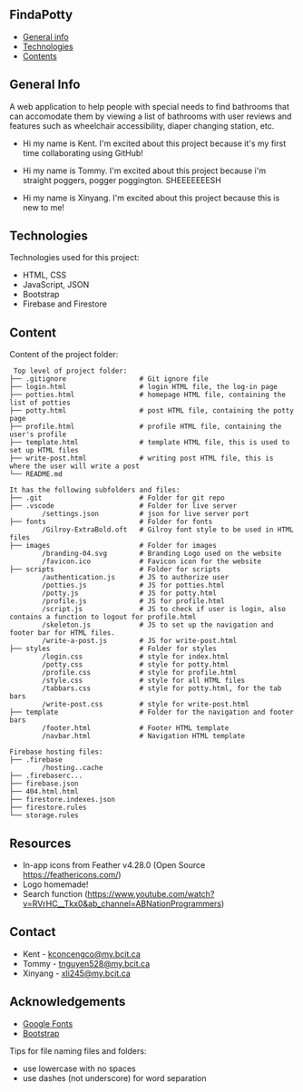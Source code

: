 ## FindaPotty

- [General info](#general-info)
- [Technologies](#technologies)
- [Contents](#content)

## General Info

A web application to help people with special needs to find bathrooms that can accomodate them by viewing a list of bathrooms with user reviews and features such as wheelchair accessibility, diaper changing station, etc. 

- Hi my name is Kent. I'm excited about this project because it's my first time collaborating using GitHub!

- Hi my name is Tommy. I'm excited about this project because i'm straight poggers, pogger poggington. SHEEEEEEESH

- Hi my name is Xinyang. I'm excited about this project because this is new to me!

## Technologies

Technologies used for this project:
* HTML, CSS
* JavaScript, JSON
* Bootstrap
* Firebase and Firestore 

## Content

Content of the project folder:

```
 Top level of project folder:
├── .gitignore                  # Git ignore file
├── login.html                  # login HTML file, the log-in page
├── potties.html                # homepage HTML file, containing the list of potties
├── potty.html                  # post HTML file, containing the potty page
├── profile.html                # profile HTML file, containing the user's profile
├── template.html               # template HTML file, this is used to set up HTML files
├── write-post.html             # writing post HTML file, this is where the user will write a post
└── README.md

It has the following subfolders and files:
├── .git                        # Folder for git repo
├── .vscode                     # Folder for live server
        /settings.json          # json for live server port
├── fonts                       # Folder for fonts
        /Gilroy-ExtraBold.oft   # Gilroy font style to be used in HTML files
├── images                      # Folder for images
        /branding-04.svg        # Branding Logo used on the website
        /favicon.ico            # Favicon icon for the website
├── scripts                     # Folder for scripts
        /authentication.js      # JS to authorize user
        /potties.js             # JS for potties.html
        /potty.js               # JS for potty.html
        /profile.js             # JS for profile.html
        /script.js              # JS to check if user is login, also contains a function to logout for profile.html
        /skeleton.js            # JS to set up the navigation and footer bar for HTML files.
        /write-a-post.js        # JS for write-post.html
├── styles                      # Folder for styles
        /login.css              # style for index.html
        /potty.css              # style for potty.html
        /profile.css            # style for profile.html
        /style.css              # style for all HTML files
        /tabbars.css            # style for potty.html, for the tab bars
        /write-post.css         # style for write-post.html
├── template                    # Folder for the navigation and footer bars
        /footer.html            # Footer HTML template
        /navbar.html            # Navigation HTML template

Firebase hosting files:
├── .firebase
        /hosting..cache
├── .firebaserc...
├── firebase.json
├── 404.html.html   
├── firestore.indexes.json
├── firestore.rules
└── storage.rules
```

## Resources
- In-app icons from Feather v4.28.0 (Open Source https://feathericons.com/)
- Logo homemade!
- Search function (https://www.youtube.com/watch?v=RVrHC__Tkx0&ab_channel=ABNationProgrammers)

## Contact 
* Kent - kconcengco@my.bcit.ca
* Tommy - tnguyen528@my.bcit.ca
* Xinyang - xli245@my.bcit.ca

## Acknowledgements 
* <a href="https://fonts.google.com/">Google Fonts</a>
* <a href="https://getbootstrap.com/">Bootstrap</a>

Tips for file naming files and folders:

- use lowercase with no spaces
- use dashes (not underscore) for word separation
